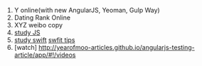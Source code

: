 1. Y online(with new AngularJS, Yeoman, Gulp Way)
2. Dating Rank Online
3. XYZ weibo copy
4. [study JS](https://www.udacity.com/course/viewer#!/c-ud015/l-2593668697/m-3479768789)
5. [study swift](http://numbbbbb.gitbooks.io/-the-swift-programming-language-/content/chapter2/01_The_Basics.html) [swfit tips](http://swifter.tips/currying/)
6. [watch] http://yearofmoo-articles.github.io/angularjs-testing-article/app/#!/videos